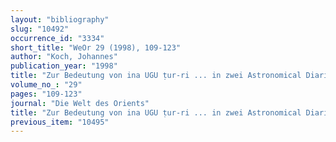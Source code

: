 ```yaml
---
layout: "bibliography"
slug: "10492"
occurrence_id: "3334"
short_title: "WeOr 29 (1998), 109-123"
author: "Koch, Johannes"
publication_year: "1998"
title: "Zur Bedeutung von ina UGU ṭur-ri ... in zwei Astronomical Diaries"
volume_no_: "29"
pages: "109-123"
journal: "Die Welt des Orients"
title: "Zur Bedeutung von ina UGU ṭur-ri ... in zwei Astronomical Diaries"
previous_item: "10495"
---
```

